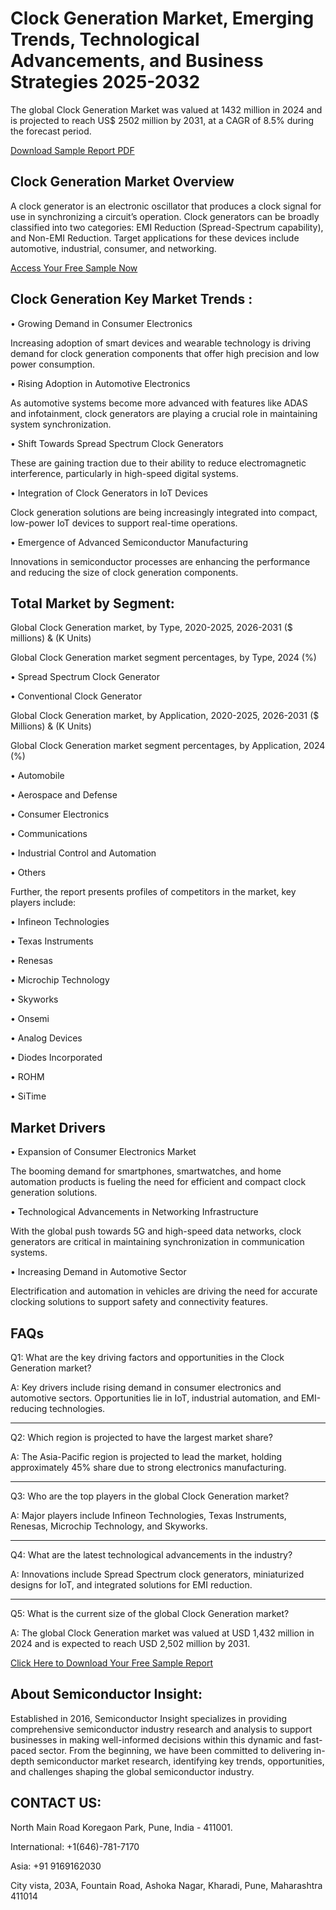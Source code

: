 <h1>Clock Generation Market, Emerging Trends, Technological Advancements, and Business Strategies 2025-2032</h1>

The global Clock Generation Market was valued at 1432 million in 2024 and is projected to reach US$ 2502 million by 2031, at a CAGR of 8.5% during the forecast period.

[Download Sample Report PDF](https://semiconductorinsight.com/download-sample-report/?product_id=91062)

<h2>Clock Generation Market Overview</h2>

A clock generator is an electronic oscillator that produces a clock signal for use in synchronizing a circuit’s operation. Clock generators can be broadly classified into two categories: EMI Reduction (Spread-Spectrum capability), and Non-EMI Reduction. Target applications for these devices include automotive, industrial, consumer, and networking.

[Access Your Free Sample Now](https://semiconductorinsight.com/report/clock-generation-market/)

<h2>Clock Generation Key Market Trends  :</h2>

•	Growing Demand in Consumer Electronics

Increasing adoption of smart devices and wearable technology is driving demand for clock generation components that offer high precision and low power consumption.

•	Rising Adoption in Automotive Electronics

As automotive systems become more advanced with features like ADAS and infotainment, clock generators are playing a crucial role in maintaining system synchronization.

•	Shift Towards Spread Spectrum Clock Generators

These are gaining traction due to their ability to reduce electromagnetic interference, particularly in high-speed digital systems.

•	Integration of Clock Generators in IoT Devices

Clock generation solutions are being increasingly integrated into compact, low-power IoT devices to support real-time operations.

•	Emergence of Advanced Semiconductor Manufacturing

Innovations in semiconductor processes are enhancing the performance and reducing the size of clock generation components.

<h2>Total Market by Segment:</h2>

Global Clock Generation market, by Type, 2020-2025, 2026-2031 ($ millions) & (K Units)

Global Clock Generation market segment percentages, by Type, 2024 (%)

•	Spread Spectrum Clock Generator

•	Conventional Clock Generator

Global Clock Generation market, by Application, 2020-2025, 2026-2031 ($ Millions) & (K Units)

Global Clock Generation market segment percentages, by Application, 2024 (%)

•	Automobile

•	Aerospace and Defense

•	Consumer Electronics

•	Communications

•	Industrial Control and Automation

•	Others

Further, the report presents profiles of competitors in the market, key players include:

•	Infineon Technologies

•	Texas Instruments

•	Renesas

•	Microchip Technology

•	Skyworks

•	Onsemi

•	Analog Devices

•	Diodes Incorporated

•	ROHM

•	SiTime

<h2>Market Drivers</h2>

•	Expansion of Consumer Electronics Market

The booming demand for smartphones, smartwatches, and home automation products is fueling the need for efficient and compact clock generation solutions.

•	Technological Advancements in Networking Infrastructure

With the global push towards 5G and high-speed data networks, clock generators are critical in maintaining synchronization in communication systems.

•	Increasing Demand in Automotive Sector

Electrification and automation in vehicles are driving the need for accurate clocking solutions to support safety and connectivity features.

<h2>FAQs</h2>

Q1: What are the key driving factors and opportunities in the Clock Generation market?

A: Key drivers include rising demand in consumer electronics and automotive sectors. Opportunities lie in IoT, industrial automation, and EMI-reducing technologies.

________________________________________

Q2: Which region is projected to have the largest market share?

A: The Asia-Pacific region is projected to lead the market, holding approximately 45% share due to strong electronics manufacturing.

________________________________________

Q3: Who are the top players in the global Clock Generation market?

A: Major players include Infineon Technologies, Texas Instruments, Renesas, Microchip Technology, and Skyworks.

________________________________________

Q4: What are the latest technological advancements in the industry?

A: Innovations include Spread Spectrum clock generators, miniaturized designs for IoT, and integrated solutions for EMI reduction.

________________________________________

Q5: What is the current size of the global Clock Generation market?

A: The global Clock Generation market was valued at USD 1,432 million in 2024 and is expected to reach USD 2,502 million by 2031.

[Click Here to Download Your Free Sample Report 
](https://semiconductorinsight.com/download-sample-report/?product_id=91062)

<h2>About Semiconductor Insight:</h2>

Established in 2016, Semiconductor Insight specializes in providing comprehensive semiconductor industry research and analysis to support businesses in making well-informed decisions within this dynamic and fast-paced sector. From the beginning, we have been committed to delivering in-depth semiconductor market research, identifying key trends, opportunities, and challenges shaping the global semiconductor industry.

<h2>CONTACT US:</h2>

North Main Road Koregaon Park, Pune, India - 411001.

International: +1(646)-781-7170

Asia: +91 9169162030

City vista, 203A, Fountain Road, Ashoka Nagar, Kharadi, Pune, Maharashtra 411014



